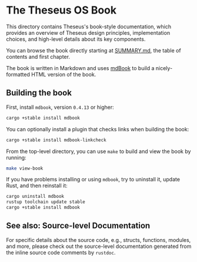 # The Theseus OS Book

This directory contains Theseus's book-style documentation, which provides an overview of Theseus design principles, implementation choices, and high-level details about its key components.

You can browse the book directly starting at [SUMMARY.md](src/SUMMARY.md), the table of contents and first chapter.

The book is written in Markdown and uses [mdBook](https://rust-lang-nursery.github.io/mdBook/) to build a nicely-formatted HTML version of the book. 

## Building the book

First, install `mdbook`, version `0.4.13` or higher:
```sh
cargo +stable install mdbook
```

You can optionally install a plugin that checks links when building the book:
```sh
cargo +stable install mdbook-linkcheck
```

From the top-level directory, you can use `make` to build and view the book by running:
```sh
make view-book
```

If you have problems installing or using `mdbook`, try to uninstall it, update Rust, and then reinstall it:
```sh
cargo uninstall mdbook
rustup toolchain update stable
cargo +stable install mdbook
```

## See also: Source-level Documentation
For specific details about the source code, e.g., structs, functions, modules, and more, please check out the source-level documentation generated from the inline source code comments by `rustdoc`.

